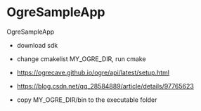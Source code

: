 # OgreSampleApp
OgreSampleApp
- download sdk
- change cmakelist MY_OGRE_DIR, run cmake
- https://ogrecave.github.io/ogre/api/latest/setup.html
- https://blog.csdn.net/qq_28584889/article/details/97765623

- copy MY_OGRE_DIR/bin to the executable folder
